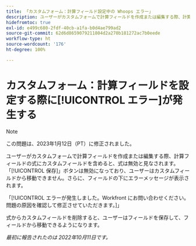 ```yaml
---
title: 「カスタムフォーム：計算フィールド設定中の Whoops エラー」
description: ユーザーがカスタムフォームで計算フィールドを作成または編集する際、計算フィールドの式にカスタムフィールドを含めると、式は無効と見なされます。「保存」ボタンは無効になっており、ユーザーはカスタムフィールドから移動できません。さらに、フィールドの下に Whoops メッセージが表示されます。
hidefromtoc: true
exl-id: e499c680-2fdf-40cb-a1fa-b0d4ae799ad2
source-git-commit: 62d6d8659079211804d2a270b181272ac7b0eede
workflow-type: ht
source-wordcount: '176'
ht-degree: 100%

---
```


# カスタムフォーム：計算フィールドを設定する際に[!UICONTROL エラー]が発生する

>[!NOTE]
>
>この問題は、2023年1月12日（PT）に修正されました。

ユーザーがカスタムフォームで計算フィールドを作成または編集する際、計算フィールドの式にカスタムフィールドを含めると、式は無効と見なされます。「[!UICONTROL 保存]」ボタンは無効になっており、ユーザーはカスタムフィールドから移動できません。さらに、フィールドの下にエラーメッセージが表示されます。

「[!UICONTROL エラーが発生しました。Workfront にお問い合わせください。問題の原因を確認して修正させていただきます。]」

式からカスタムフィールドを削除すると、ユーザーはフィールドを保存して、フィールドから移動できるようになります。

_最初に報告されたのは 2022年10月11日です。_
